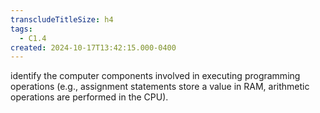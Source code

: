 ```yaml
---
transcludeTitleSize: h4
tags:
  - C1.4
created: 2024-10-17T13:42:15.000-0400
---
```

identify the computer components involved in executing programming operations (e.g., assignment statements store a value in RAM, arithmetic operations are performed in the CPU).